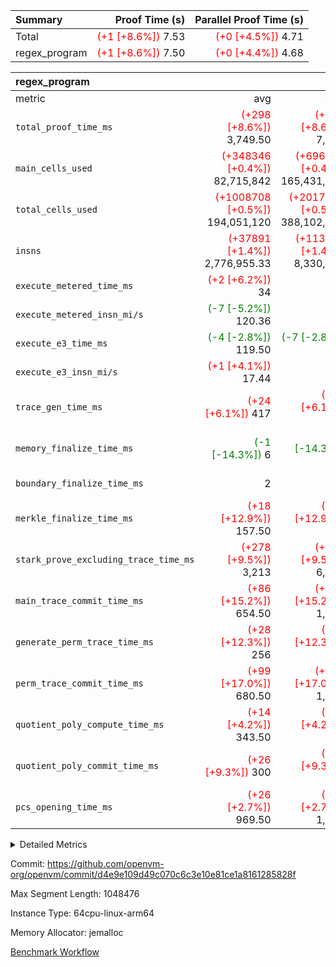 | Summary | Proof Time (s) | Parallel Proof Time (s) |
|:---|---:|---:|
| Total | <span style='color: red'>(+1 [+8.6%])</span> 7.53 | <span style='color: red'>(+0 [+4.5%])</span> 4.71 |
| regex_program | <span style='color: red'>(+1 [+8.6%])</span> 7.50 | <span style='color: red'>(+0 [+4.4%])</span> 4.68 |


| regex_program |||||
|:---|---:|---:|---:|---:|
|metric|avg|sum|max|min|
| `total_proof_time_ms ` | <span style='color: red'>(+298 [+8.6%])</span> 3,749.50 | <span style='color: red'>(+597 [+8.6%])</span> 7,499 | <span style='color: red'>(+199 [+4.4%])</span> 4,679 | <span style='color: red'>(+398 [+16.4%])</span> 2,820 |
| `main_cells_used     ` | <span style='color: red'>(+348346 [+0.4%])</span> 82,715,842 | <span style='color: red'>(+696692 [+0.4%])</span> 165,431,684 | <span style='color: green'>(-127993 [-0.1%])</span> 91,153,694 | <span style='color: red'>(+824685 [+1.1%])</span> 74,277,990 |
| `total_cells_used    ` | <span style='color: red'>(+1008708 [+0.5%])</span> 194,051,120 | <span style='color: red'>(+2017416 [+0.5%])</span> 388,102,240 |  211,864,680 | <span style='color: red'>(+1911293 [+1.1%])</span> 176,237,560 |
| `insns               ` | <span style='color: red'>(+37891 [+1.4%])</span> 2,776,955.33 | <span style='color: red'>(+113672 [+1.4%])</span> 8,330,866 | <span style='color: red'>(+56836 [+1.4%])</span> 4,165,433 | <span style='color: red'>(+23836 [+1.3%])</span> 1,921,433 |
| `execute_metered_time_ms` | <span style='color: red'>(+2 [+6.2%])</span> 34 | -          | -          | -          |
| `execute_metered_insn_mi/s` | <span style='color: green'>(-7 [-5.2%])</span> 120.36 | -          | <span style='color: green'>(-7 [-5.2%])</span> 120.36 | <span style='color: green'>(-7 [-5.2%])</span> 120.36 |
| `execute_e3_time_ms  ` | <span style='color: green'>(-4 [-2.8%])</span> 119.50 | <span style='color: green'>(-7 [-2.8%])</span> 239 | <span style='color: green'>(-4 [-2.9%])</span> 135 | <span style='color: green'>(-3 [-2.8%])</span> 104 |
| `execute_e3_insn_mi/s` | <span style='color: red'>(+1 [+4.1%])</span> 17.44 | -          | <span style='color: red'>(+1 [+3.9%])</span> 18.31 | <span style='color: red'>(+1 [+4.3%])</span> 16.56 |
| `trace_gen_time_ms   ` | <span style='color: red'>(+24 [+6.1%])</span> 417 | <span style='color: red'>(+48 [+6.1%])</span> 834 | <span style='color: red'>(+25 [+4.9%])</span> 531 | <span style='color: red'>(+23 [+8.2%])</span> 303 |
| `memory_finalize_time_ms` | <span style='color: green'>(-1 [-14.3%])</span> 6 | <span style='color: green'>(-2 [-14.3%])</span> 12 | <span style='color: green'>(-2 [-16.7%])</span> 10 |  2 |
| `boundary_finalize_time_ms` |  2 |  4 |  4 | <span style='color: green'>(+0 [NaN%])</span> 0 |
| `merkle_finalize_time_ms` | <span style='color: red'>(+18 [+12.9%])</span> 157.50 | <span style='color: red'>(+36 [+12.9%])</span> 315 | <span style='color: red'>(+19 [+8.4%])</span> 245 | <span style='color: red'>(+17 [+32.1%])</span> 70 |
| `stark_prove_excluding_trace_time_ms` | <span style='color: red'>(+278 [+9.5%])</span> 3,213 | <span style='color: red'>(+556 [+9.5%])</span> 6,426 | <span style='color: red'>(+178 [+4.6%])</span> 4,013 | <span style='color: red'>(+378 [+18.6%])</span> 2,413 |
| `main_trace_commit_time_ms` | <span style='color: red'>(+86 [+15.2%])</span> 654.50 | <span style='color: red'>(+173 [+15.2%])</span> 1,309 | <span style='color: red'>(+77 [+10.1%])</span> 842 | <span style='color: red'>(+96 [+25.9%])</span> 467 |
| `generate_perm_trace_time_ms` | <span style='color: red'>(+28 [+12.3%])</span> 256 | <span style='color: red'>(+56 [+12.3%])</span> 512 | <span style='color: red'>(+6 [+2.0%])</span> 310 | <span style='color: red'>(+50 [+32.9%])</span> 202 |
| `perm_trace_commit_time_ms` | <span style='color: red'>(+99 [+17.0%])</span> 680.50 | <span style='color: red'>(+198 [+17.0%])</span> 1,361 | <span style='color: red'>(+84 [+11.0%])</span> 846 | <span style='color: red'>(+114 [+28.4%])</span> 515 |
| `quotient_poly_compute_time_ms` | <span style='color: red'>(+14 [+4.2%])</span> 343.50 | <span style='color: red'>(+28 [+4.2%])</span> 687 | <span style='color: green'>(-12 [-2.7%])</span> 431 | <span style='color: red'>(+40 [+18.5%])</span> 256 |
| `quotient_poly_commit_time_ms` | <span style='color: red'>(+26 [+9.3%])</span> 300 | <span style='color: red'>(+51 [+9.3%])</span> 600 | <span style='color: red'>(+24 [+6.5%])</span> 393 | <span style='color: red'>(+27 [+15.0%])</span> 207 |
| `pcs_opening_time_ms ` | <span style='color: red'>(+26 [+2.7%])</span> 969.50 | <span style='color: red'>(+51 [+2.7%])</span> 1,939 |  1,185 | <span style='color: red'>(+51 [+7.3%])</span> 754 |



<details>
<summary>Detailed Metrics</summary>

|  | keygen_time_ms | commit_exe_time_ms | app proof_time_ms |
| --- | --- | --- |
|  | 512 | 20 | 10,234 | 

| group | prove_segment_time_ms | memory_to_vec_partition_time_ms | insns | fri.log_blowup | execute_metered_time_ms | execute_metered_insn_mi/s | compute_user_public_values_proof_time_ms |
| --- | --- | --- | --- | --- | --- | --- | --- |
| regex_program | 4,062 | 24 | 4,165,433 | 1 | 34 | 120.36 | 63 | 

| group | air_name | quotient_deg | interactions | constraints |
| --- | --- | --- | --- | --- |
| regex_program | AccessAdapterAir<16> | 2 | 5 | 12 | 
| regex_program | AccessAdapterAir<2> | 2 | 5 | 12 | 
| regex_program | AccessAdapterAir<32> | 2 | 5 | 12 | 
| regex_program | AccessAdapterAir<4> | 2 | 5 | 12 | 
| regex_program | AccessAdapterAir<8> | 2 | 5 | 12 | 
| regex_program | BitwiseOperationLookupAir<8> | 2 | 2 | 4 | 
| regex_program | KeccakVmAir | 2 | 321 | 4,513 | 
| regex_program | MemoryMerkleAir<8> | 2 | 4 | 39 | 
| regex_program | PersistentBoundaryAir<8> | 2 | 3 | 7 | 
| regex_program | PhantomAir | 2 | 3 | 5 | 
| regex_program | Poseidon2PeripheryAir<BabyBearParameters>, 1> | 2 | 1 | 286 | 
| regex_program | ProgramAir | 1 | 1 | 4 | 
| regex_program | RangeTupleCheckerAir<2> | 1 | 1 | 4 | 
| regex_program | Rv32HintStoreAir | 2 | 18 | 28 | 
| regex_program | VariableRangeCheckerAir | 1 | 1 | 4 | 
| regex_program | VmAirWrapper<Rv32BaseAluAdapterAir, BaseAluCoreAir<4, 8> | 2 | 20 | 37 | 
| regex_program | VmAirWrapper<Rv32BaseAluAdapterAir, LessThanCoreAir<4, 8> | 2 | 18 | 40 | 
| regex_program | VmAirWrapper<Rv32BaseAluAdapterAir, ShiftCoreAir<4, 8> | 2 | 24 | 91 | 
| regex_program | VmAirWrapper<Rv32BranchAdapterAir, BranchEqualCoreAir<4> | 2 | 11 | 20 | 
| regex_program | VmAirWrapper<Rv32BranchAdapterAir, BranchLessThanCoreAir<4, 8> | 2 | 13 | 35 | 
| regex_program | VmAirWrapper<Rv32CondRdWriteAdapterAir, Rv32JalLuiCoreAir> | 2 | 10 | 18 | 
| regex_program | VmAirWrapper<Rv32JalrAdapterAir, Rv32JalrCoreAir> | 2 | 16 | 20 | 
| regex_program | VmAirWrapper<Rv32LoadStoreAdapterAir, LoadSignExtendCoreAir<4, 8> | 2 | 18 | 33 | 
| regex_program | VmAirWrapper<Rv32LoadStoreAdapterAir, LoadStoreCoreAir<4> | 2 | 17 | 40 | 
| regex_program | VmAirWrapper<Rv32MultAdapterAir, DivRemCoreAir<4, 8> | 2 | 25 | 84 | 
| regex_program | VmAirWrapper<Rv32MultAdapterAir, MulHCoreAir<4, 8> | 2 | 24 | 31 | 
| regex_program | VmAirWrapper<Rv32MultAdapterAir, MultiplicationCoreAir<4, 8> | 2 | 19 | 19 | 
| regex_program | VmAirWrapper<Rv32RdWriteAdapterAir, Rv32AuipcCoreAir> | 2 | 12 | 14 | 
| regex_program | VmConnectorAir | 2 | 5 | 11 | 

| group | air_name | segment | rows | prep_cols | perm_cols | main_cols | cells |
| --- | --- | --- | --- | --- | --- | --- | --- |
| regex_program | AccessAdapterAir<8> | 0 | 131,072 |  | 16 | 17 | 4,325,376 | 
| regex_program | AccessAdapterAir<8> | 1 | 2,048 |  | 16 | 17 | 67,584 | 
| regex_program | BitwiseOperationLookupAir<8> | 0 | 65,536 | 3 | 8 | 2 | 655,360 | 
| regex_program | BitwiseOperationLookupAir<8> | 1 | 65,536 | 3 | 8 | 2 | 655,360 | 
| regex_program | KeccakVmAir | 1 | 32 |  | 1,056 | 3,163 | 135,008 | 
| regex_program | MemoryMerkleAir<8> | 0 | 131,072 |  | 16 | 32 | 6,291,456 | 
| regex_program | MemoryMerkleAir<8> | 1 | 4,096 |  | 16 | 32 | 196,608 | 
| regex_program | PersistentBoundaryAir<8> | 0 | 131,072 |  | 12 | 20 | 4,194,304 | 
| regex_program | PersistentBoundaryAir<8> | 1 | 2,048 |  | 12 | 20 | 65,536 | 
| regex_program | PhantomAir | 0 | 1 |  | 12 | 6 | 18 | 
| regex_program | Poseidon2PeripheryAir<BabyBearParameters>, 1> | 0 | 16,384 |  | 8 | 300 | 5,046,272 | 
| regex_program | Poseidon2PeripheryAir<BabyBearParameters>, 1> | 1 | 2,048 |  | 8 | 300 | 630,784 | 
| regex_program | ProgramAir | 0 | 131,072 |  | 8 | 10 | 2,359,296 | 
| regex_program | ProgramAir | 1 | 131,072 |  | 8 | 10 | 2,359,296 | 
| regex_program | RangeTupleCheckerAir<2> | 0 | 524,288 | 2 | 8 | 1 | 4,718,592 | 
| regex_program | RangeTupleCheckerAir<2> | 1 | 524,288 | 2 | 8 | 1 | 4,718,592 | 
| regex_program | Rv32HintStoreAir | 0 | 16,384 |  | 44 | 32 | 1,245,184 | 
| regex_program | VariableRangeCheckerAir | 0 | 262,144 | 2 | 8 | 1 | 2,359,296 | 
| regex_program | VariableRangeCheckerAir | 1 | 262,144 | 2 | 8 | 1 | 2,359,296 | 
| regex_program | VmAirWrapper<Rv32BaseAluAdapterAir, BaseAluCoreAir<4, 8> | 0 | 1,048,576 |  | 52 | 36 | 92,274,688 | 
| regex_program | VmAirWrapper<Rv32BaseAluAdapterAir, BaseAluCoreAir<4, 8> | 1 | 1,048,576 |  | 52 | 36 | 92,274,688 | 
| regex_program | VmAirWrapper<Rv32BaseAluAdapterAir, LessThanCoreAir<4, 8> | 0 | 32,768 |  | 40 | 37 | 2,523,136 | 
| regex_program | VmAirWrapper<Rv32BaseAluAdapterAir, LessThanCoreAir<4, 8> | 1 | 16,384 |  | 40 | 37 | 1,261,568 | 
| regex_program | VmAirWrapper<Rv32BaseAluAdapterAir, ShiftCoreAir<4, 8> | 0 | 131,072 |  | 52 | 53 | 13,762,560 | 
| regex_program | VmAirWrapper<Rv32BaseAluAdapterAir, ShiftCoreAir<4, 8> | 1 | 131,072 |  | 52 | 53 | 13,762,560 | 
| regex_program | VmAirWrapper<Rv32BranchAdapterAir, BranchEqualCoreAir<4> | 0 | 262,144 |  | 28 | 26 | 14,155,776 | 
| regex_program | VmAirWrapper<Rv32BranchAdapterAir, BranchEqualCoreAir<4> | 1 | 131,072 |  | 28 | 26 | 7,077,888 | 
| regex_program | VmAirWrapper<Rv32BranchAdapterAir, BranchLessThanCoreAir<4, 8> | 0 | 131,072 |  | 32 | 32 | 8,388,608 | 
| regex_program | VmAirWrapper<Rv32BranchAdapterAir, BranchLessThanCoreAir<4, 8> | 1 | 131,072 |  | 32 | 32 | 8,388,608 | 
| regex_program | VmAirWrapper<Rv32CondRdWriteAdapterAir, Rv32JalLuiCoreAir> | 0 | 65,536 |  | 28 | 18 | 3,014,656 | 
| regex_program | VmAirWrapper<Rv32CondRdWriteAdapterAir, Rv32JalLuiCoreAir> | 1 | 65,536 |  | 28 | 18 | 3,014,656 | 
| regex_program | VmAirWrapper<Rv32JalrAdapterAir, Rv32JalrCoreAir> | 0 | 131,072 |  | 36 | 28 | 8,388,608 | 
| regex_program | VmAirWrapper<Rv32JalrAdapterAir, Rv32JalrCoreAir> | 1 | 65,536 |  | 36 | 28 | 4,194,304 | 
| regex_program | VmAirWrapper<Rv32LoadStoreAdapterAir, LoadSignExtendCoreAir<4, 8> | 0 | 1,024 |  | 52 | 36 | 90,112 | 
| regex_program | VmAirWrapper<Rv32LoadStoreAdapterAir, LoadSignExtendCoreAir<4, 8> | 1 | 32 |  | 52 | 36 | 2,816 | 
| regex_program | VmAirWrapper<Rv32LoadStoreAdapterAir, LoadStoreCoreAir<4> | 0 | 2,097,152 |  | 52 | 41 | 195,035,136 | 
| regex_program | VmAirWrapper<Rv32LoadStoreAdapterAir, LoadStoreCoreAir<4> | 1 | 1,048,576 |  | 52 | 41 | 97,517,568 | 
| regex_program | VmAirWrapper<Rv32MultAdapterAir, DivRemCoreAir<4, 8> | 0 | 128 |  | 72 | 59 | 16,768 | 
| regex_program | VmAirWrapper<Rv32MultAdapterAir, MulHCoreAir<4, 8> | 0 | 256 |  | 72 | 39 | 28,416 | 
| regex_program | VmAirWrapper<Rv32MultAdapterAir, MultiplicationCoreAir<4, 8> | 0 | 32,768 |  | 52 | 31 | 2,719,744 | 
| regex_program | VmAirWrapper<Rv32MultAdapterAir, MultiplicationCoreAir<4, 8> | 1 | 32,768 |  | 52 | 31 | 2,719,744 | 
| regex_program | VmAirWrapper<Rv32RdWriteAdapterAir, Rv32AuipcCoreAir> | 0 | 32,768 |  | 28 | 20 | 1,572,864 | 
| regex_program | VmAirWrapper<Rv32RdWriteAdapterAir, Rv32AuipcCoreAir> | 1 | 32,768 |  | 28 | 20 | 1,572,864 | 
| regex_program | VmConnectorAir | 0 | 2 | 1 | 16 | 5 | 42 | 
| regex_program | VmConnectorAir | 1 | 2 | 1 | 16 | 5 | 42 | 

| group | segment | trace_gen_time_ms | total_proof_time_ms | total_cells_used | total_cells | stark_prove_excluding_trace_time_ms | quotient_poly_compute_time_ms | quotient_poly_commit_time_ms | perm_trace_commit_time_ms | pcs_opening_time_ms | merkle_finalize_time_ms | memory_to_vec_partition_time_ms | memory_finalize_time_ms | main_trace_commit_time_ms | main_cells_used | insns | generate_perm_trace_time_ms | execute_e3_time_ms | execute_e3_insn_mi/s | boundary_finalize_time_ms |
| --- | --- | --- | --- | --- | --- | --- | --- | --- | --- | --- | --- | --- | --- | --- | --- | --- | --- | --- | --- | --- |
| regex_program | 0 | 531 | 4,679 | 211,864,680 | 373,166,268 | 4,013 | 431 | 393 | 846 | 1,185 | 245 | 25 | 10 | 842 | 91,153,694 | 2,244,000 | 310 | 135 | 16.56 | 4 | 
| regex_program | 1 | 303 | 2,820 | 176,237,560 | 242,975,370 | 2,413 | 256 | 207 | 515 | 754 | 70 | 24 | 2 | 467 | 74,277,990 | 1,921,433 | 202 | 104 | 18.31 | 0 | 

| group | segment | trace_height_constraint | weighted_sum | threshold |
| --- | --- | --- | --- | --- |
| regex_program | 0 | 0 | 7,965,446 | 2,013,265,921 | 
| regex_program | 0 | 1 | 22,978,816 | 2,013,265,921 | 
| regex_program | 0 | 2 | 3,982,723 | 2,013,265,921 | 
| regex_program | 0 | 3 | 28,093,700 | 2,013,265,921 | 
| regex_program | 0 | 4 | 524,288 | 2,013,265,921 | 
| regex_program | 0 | 5 | 262,144 | 2,013,265,921 | 
| regex_program | 0 | 6 | 6,668,800 | 2,013,265,921 | 
| regex_program | 0 | 7 | 134,144 | 2,013,265,921 | 
| regex_program | 0 | 8 | 71,675,021 | 2,013,265,921 | 
| regex_program | 1 | 0 | 5,406,852 | 2,013,265,921 | 
| regex_program | 1 | 1 | 15,182,848 | 2,013,265,921 | 
| regex_program | 1 | 2 | 2,703,426 | 2,013,265,921 | 
| regex_program | 1 | 3 | 18,193,508 | 2,013,265,921 | 
| regex_program | 1 | 4 | 14,336 | 2,013,265,921 | 
| regex_program | 1 | 5 | 6,144 | 2,013,265,921 | 
| regex_program | 1 | 6 | 6,508,864 | 2,013,265,921 | 
| regex_program | 1 | 7 | 131,072 | 2,013,265,921 | 
| regex_program | 1 | 8 | 49,197,674 | 2,013,265,921 | 

</details>


Commit: https://github.com/openvm-org/openvm/commit/d4e9e109d49c070c6c3e10e81ce1a8161285828f

Max Segment Length: 1048476

Instance Type: 64cpu-linux-arm64

Memory Allocator: jemalloc

[Benchmark Workflow](https://github.com/openvm-org/openvm/actions/runs/16782015906)
